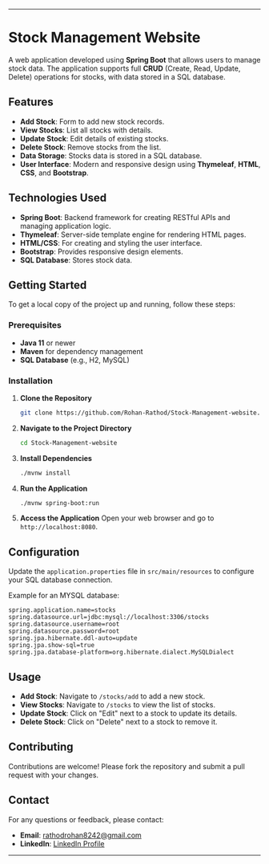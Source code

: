 
---

# Stock Management Website

A web application developed using **Spring Boot** that allows users to manage stock data. The application supports full **CRUD** (Create, Read, Update, Delete) operations for stocks, with data stored in a SQL database. 

## Features

- **Add Stock**: Form to add new stock records.
- **View Stocks**: List all stocks with details.
- **Update Stock**: Edit details of existing stocks.
- **Delete Stock**: Remove stocks from the list.
- **Data Storage**: Stocks data is stored in a SQL database.
- **User Interface**: Modern and responsive design using **Thymeleaf**, **HTML**, **CSS**, and **Bootstrap**.

## Technologies Used

- **Spring Boot**: Backend framework for creating RESTful APIs and managing application logic.
- **Thymeleaf**: Server-side template engine for rendering HTML pages.
- **HTML/CSS**: For creating and styling the user interface.
- **Bootstrap**: Provides responsive design elements.
- **SQL Database**: Stores stock data.

## Getting Started

To get a local copy of the project up and running, follow these steps:

### Prerequisites

- **Java 11** or newer
- **Maven** for dependency management
- **SQL Database** (e.g., H2, MySQL)

### Installation

1. **Clone the Repository**
   ```bash
   git clone https://github.com/Rohan-Rathod/Stock-Management-website.git
   ```
   
2. **Navigate to the Project Directory**
   ```bash
   cd Stock-Management-website
   ```
   
3. **Install Dependencies**
   ```bash
   ./mvnw install
   ```
   
4. **Run the Application**
   ```bash
   ./mvnw spring-boot:run
   ```

5. **Access the Application**
   Open your web browser and go to `http://localhost:8080`.

## Configuration

Update the `application.properties` file in `src/main/resources` to configure your SQL database connection.

Example for an MYSQL database:
```properties
spring.application.name=stocks
spring.datasource.url=jdbc:mysql://localhost:3306/stocks
spring.datasource.username=root
spring.datasource.password=root
spring.jpa.hibernate.ddl-auto=update
spring.jpa.show-sql=true
spring.jpa.database-platform=org.hibernate.dialect.MySQLDialect

```

## Usage

- **Add Stock**: Navigate to `/stocks/add` to add a new stock.
- **View Stocks**: Navigate to `/stocks` to view the list of stocks.
- **Update Stock**: Click on "Edit" next to a stock to update its details.
- **Delete Stock**: Click on "Delete" next to a stock to remove it.

## Contributing

Contributions are welcome! Please fork the repository and submit a pull request with your changes.


## Contact

For any questions or feedback, please contact:

- **Email**: [rathodrohan8242@gmail.com](mailto:rathodrohan8242@gmail.com)
- **LinkedIn**: [LinkedIn Profile](linkedin.com/in/rathodrohan222)

---
